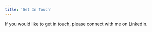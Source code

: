 ```yaml
---
title: 'Get In Touch'
---
```


If you would like to get in touch, please connect with me on LinkedIn.
